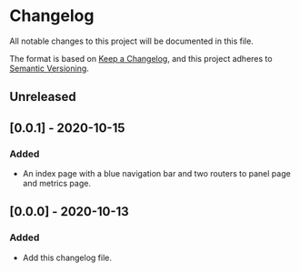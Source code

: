 # Changelog

All notable changes to this project will be documented in this file.

The format is based on [Keep a Changelog](https://keepachangelog.com/en/1.0.0/),
and this project adheres to [Semantic Versioning](https://semver.org/spec/v2.0.0.html).

## Unreleased

## [0.0.1] - 2020-10-15

### Added

- An index page with a blue navigation bar and two routers to panel page and metrics page.

## [0.0.0] - 2020-10-13

### Added

- Add this changelog file.
